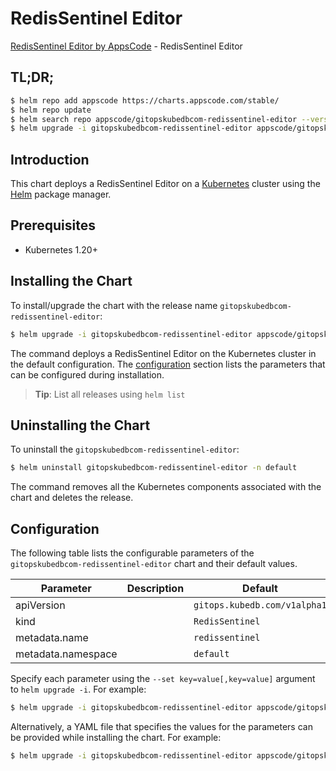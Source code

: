 # RedisSentinel Editor

[RedisSentinel Editor by AppsCode](https://appscode.com) - RedisSentinel Editor

## TL;DR;

```bash
$ helm repo add appscode https://charts.appscode.com/stable/
$ helm repo update
$ helm search repo appscode/gitopskubedbcom-redissentinel-editor --version=v0.19.0
$ helm upgrade -i gitopskubedbcom-redissentinel-editor appscode/gitopskubedbcom-redissentinel-editor -n default --create-namespace --version=v0.19.0
```

## Introduction

This chart deploys a RedisSentinel Editor on a [Kubernetes](http://kubernetes.io) cluster using the [Helm](https://helm.sh) package manager.

## Prerequisites

- Kubernetes 1.20+

## Installing the Chart

To install/upgrade the chart with the release name `gitopskubedbcom-redissentinel-editor`:

```bash
$ helm upgrade -i gitopskubedbcom-redissentinel-editor appscode/gitopskubedbcom-redissentinel-editor -n default --create-namespace --version=v0.19.0
```

The command deploys a RedisSentinel Editor on the Kubernetes cluster in the default configuration. The [configuration](#configuration) section lists the parameters that can be configured during installation.

> **Tip**: List all releases using `helm list`

## Uninstalling the Chart

To uninstall the `gitopskubedbcom-redissentinel-editor`:

```bash
$ helm uninstall gitopskubedbcom-redissentinel-editor -n default
```

The command removes all the Kubernetes components associated with the chart and deletes the release.

## Configuration

The following table lists the configurable parameters of the `gitopskubedbcom-redissentinel-editor` chart and their default values.

|     Parameter      | Description |                 Default                 |
|--------------------|-------------|-----------------------------------------|
| apiVersion         |             | <code>gitops.kubedb.com/v1alpha1</code> |
| kind               |             | <code>RedisSentinel</code>              |
| metadata.name      |             | <code>redissentinel</code>              |
| metadata.namespace |             | <code>default</code>                    |


Specify each parameter using the `--set key=value[,key=value]` argument to `helm upgrade -i`. For example:

```bash
$ helm upgrade -i gitopskubedbcom-redissentinel-editor appscode/gitopskubedbcom-redissentinel-editor -n default --create-namespace --version=v0.19.0 --set apiVersion=gitops.kubedb.com/v1alpha1
```

Alternatively, a YAML file that specifies the values for the parameters can be provided while
installing the chart. For example:

```bash
$ helm upgrade -i gitopskubedbcom-redissentinel-editor appscode/gitopskubedbcom-redissentinel-editor -n default --create-namespace --version=v0.19.0 --values values.yaml
```
